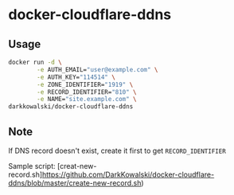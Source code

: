 # docker-cloudflare-ddns
## Usage
```bash
docker run -d \
        -e AUTH_EMAIL="user@example.com" \
        -e AUTH_KEY="114514" \
        -e ZONE_IDENTIFIER="1919" \
        -e RECORD_IDENTIFIER="810" \
        -e NAME="site.example.com" \
darkkowalski/docker-cloudflare-ddns
```
## Note
If DNS record doesn't exist, create it first to get `RECORD_IDENTIFIER`

Sample script: [creat-new-record.sh]https://github.com/DarkKowalski/docker-cloudflare-ddns/blob/master/create-new-record.sh)
